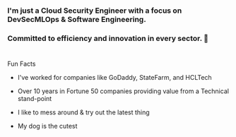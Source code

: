 ### I'm just a Cloud Security Engineer with a focus on DevSecMLOps & Software Engineering. 
### Committed to efficiency and innovation in every sector.  👋
#

Fun Facts

- I've worked for companies like GoDaddy, StateFarm, and HCLTech

- Over 10 years in Fortune 50 companies providing value from a Technical stand-point

- I like to mess around & try out the latest thing

- My dog is the cutest
<!--
**ShugLab/ShugLab** is a ✨ _special_ ✨ repository because its `README.md` (this file) appears on your GitHub profile.

Here are some ideas to get you started:

- 🔭 I’m currently working on ...
- 🌱 I’m currently learning ...
- 👯 I’m looking to collaborate on ...
- 🤔 I’m looking for help with ...
- 💬 Ask me about ...
- 📫 How to reach me: ...
- 😄 Pronouns: ...
- ⚡ Fun fact: ...
-->
